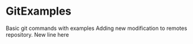 # GitExamples
Basic git commands with examples
Adding new modification to remotes repository.
New line here
